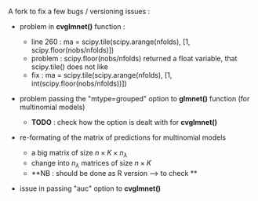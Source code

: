 
A fork to fix a few bugs / versioning issues : 

* problem in **cvglmnet()** function : 
  * line 260 : ma = scipy.tile(scipy.arange(nfolds), [1, scipy.floor(nobs/nfolds)]) 
  * problem : scipy.floor(nobs/nfolds) returned a float variable, that scipy.tile() does not like
  * fix : ma = scipy.tile(scipy.arange(nfolds), [1, int(scipy.floor(nobs/nfolds))])

* problem passing the "mtype=grouped" option to **glmnet()** function (for multinomial models) 
  * **TODO** : check how the option is dealt with for **cvglmnet()**
 
 * re-formating of the matrix of predictions for multinomial models
   * a big matrix of size $n \times K \times n_{\lambda}$ 
   * change into $n_{\lambda}$ matrices of size $n \times K$
   * **NB : should be done as R version --> to check **

 * issue in passing "auc" option to **cvglmnet()**
 
